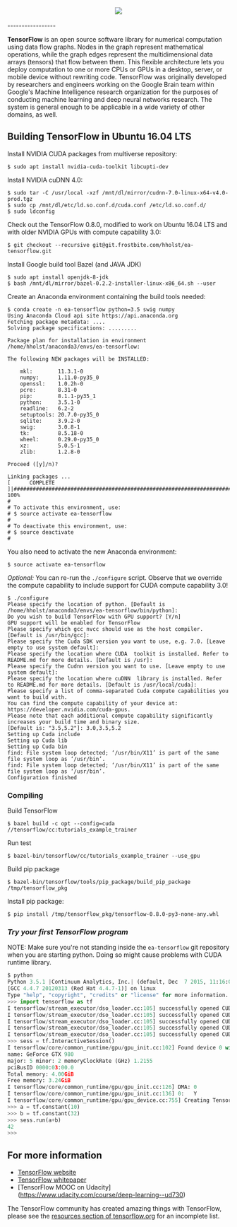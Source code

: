 <div align="center">
  <img src="https://www.tensorflow.org/images/tf_logo_transp.png"><br><br>
</div>
-----------------

**TensorFlow** is an open source software library for numerical computation using
data flow graphs.  Nodes in the graph represent mathematical operations, while
the graph edges represent the multidimensional data arrays (tensors) that flow
between them.  This flexible architecture lets you deploy computation to one
or more CPUs or GPUs in a desktop, server, or mobile device without rewriting
code.  TensorFlow was originally developed by researchers and engineers
working on the Google Brain team within Google's Machine Intelligence research
organization for the purposes of conducting machine learning and deep neural
networks research.  The system is general enough to be applicable in a wide
variety of other domains, as well.

## Building TensorFlow in Ubuntu 16.04 LTS

Install NVIDIA CUDA packages from multiverse repository:

    $ sudo apt install nvidia-cuda-toolkit libcupti-dev

Install NVIDIA cuDNN 4.0:

    $ sudo tar -C /usr/local -xzf /mnt/dl/mirror/cudnn-7.0-linux-x64-v4.0-prod.tgz
    $ sudo cp /mnt/dl/etc/ld.so.conf.d/cuda.conf /etc/ld.so.conf.d/
    $ sudo ldconfig

Check out the TensorFlow 0.8.0, modified to work on Ubuntu 16.04 LTS
and with older NVIDIA GPUs with compute capability 3.0:

    $ git checkout --recursive git@git.frostbite.com/hholst/ea-tensorflow.git

Install Google build tool Bazel (and JAVA JDK)

    $ sudo apt install openjdk-8-jdk
    $ bash /mnt/dl/mirror/bazel-0.2.2-installer-linux-x86_64.sh --user

Create an Anaconda environment containing the build tools needed:
```
$ conda create -n ea-tensorflow python=3.5 swig numpy
Using Anaconda Cloud api site https://api.anaconda.org
Fetching package metadata: ....
Solving package specifications: .........

Package plan for installation in environment /home/hholst/anaconda3/envs/ea-tensorflow:

The following NEW packages will be INSTALLED:

    mkl:        11.3.1-0     
    numpy:      1.11.0-py35_0
    openssl:    1.0.2h-0     
    pcre:       8.31-0       
    pip:        8.1.1-py35_1 
    python:     3.5.1-0      
    readline:   6.2-2        
    setuptools: 20.7.0-py35_0
    sqlite:     3.9.2-0      
    swig:       3.0.8-1      
    tk:         8.5.18-0     
    wheel:      0.29.0-py35_0
    xz:         5.0.5-1      
    zlib:       1.2.8-0      

Proceed ([y]/n)? 

Linking packages ...
[      COMPLETE      ]|############################################################################| 100%
#
# To activate this environment, use:
# $ source activate ea-tensorflow
#
# To deactivate this environment, use:
# $ source deactivate
#
```

You also need to activate the new Anaconda environment:

    $ source activate ea-tensorflow

*Optional:* You can re-run the `./configure` script.
Observe that we override the compute capability
to include support for CUDA compute capability 3.0!

```
$ ./configure
Please specify the location of python. [Default is /home/hholst/anaconda3/envs/ea-tensorflow/bin/python]: 
Do you wish to build TensorFlow with GPU support? [Y/n] 
GPU support will be enabled for TensorFlow
Please specify which gcc nvcc should use as the host compiler. [Default is /usr/bin/gcc]: 
Please specify the Cuda SDK version you want to use, e.g. 7.0. [Leave empty to use system default]: 
Please specify the location where CUDA  toolkit is installed. Refer to README.md for more details. [Default is /usr]: 
Please specify the Cudnn version you want to use. [Leave empty to use system default]: 
Please specify the location where cuDNN  library is installed. Refer to README.md for more details. [Default is /usr/local/cuda]: 
Please specify a list of comma-separated Cuda compute capabilities you want to build with.
You can find the compute capability of your device at: https://developer.nvidia.com/cuda-gpus.
Please note that each additional compute capability significantly increases your build time and binary size.
[Default is: "3.5,5.2"]: 3.0,3.5,5.2
Setting up Cuda include
Setting up Cuda lib
Setting up Cuda bin
find: File system loop detected; ‘/usr/bin/X11’ is part of the same file system loop as ‘/usr/bin’.
find: File system loop detected; ‘/usr/bin/X11’ is part of the same file system loop as ‘/usr/bin’.
Configuration finished
```

### Compiling

Build TensorFlow

    $ bazel build -c opt --config=cuda //tensorflow/cc:tutorials_example_trainer

Run test

    $ bazel-bin/tensorflow/cc/tutorials_example_trainer --use_gpu

Build pip package

    $ bazel-bin/tensorflow/tools/pip_package/build_pip_package /tmp/tensorflow_pkg

Install pip package:

    $ pip install /tmp/tensorflow_pkg/tensorflow-0.8.0-py3-none-any.whl

### *Try your first TensorFlow program*

NOTE: Make sure you're not standing inside the `ea-tensorflow` git repository 
when you are starting python. Doing so might cause problems with CUDA runtime library.

```python
$ python
Python 3.5.1 |Continuum Analytics, Inc.| (default, Dec  7 2015, 11:16:01) 
[GCC 4.4.7 20120313 (Red Hat 4.4.7-1)] on linux
Type "help", "copyright", "credits" or "license" for more information.
>>> import tensorflow as tf
I tensorflow/stream_executor/dso_loader.cc:105] successfully opened CUDA library libcublas.so locally
I tensorflow/stream_executor/dso_loader.cc:105] successfully opened CUDA library libcudnn.so locally
I tensorflow/stream_executor/dso_loader.cc:105] successfully opened CUDA library libcufft.so locally
I tensorflow/stream_executor/dso_loader.cc:105] successfully opened CUDA library libcuda.so.1 locally
I tensorflow/stream_executor/dso_loader.cc:105] successfully opened CUDA library libcurand.so locally
>>> sess = tf.InteractiveSession()
I tensorflow/core/common_runtime/gpu/gpu_init.cc:102] Found device 0 with properties: 
name: GeForce GTX 980
major: 5 minor: 2 memoryClockRate (GHz) 1.2155
pciBusID 0000:03:00.0
Total memory: 4.00GiB
Free memory: 3.24GiB
I tensorflow/core/common_runtime/gpu/gpu_init.cc:126] DMA: 0 
I tensorflow/core/common_runtime/gpu/gpu_init.cc:136] 0:   Y 
I tensorflow/core/common_runtime/gpu/gpu_device.cc:755] Creating TensorFlow device (/gpu:0) -> (device: 0, name: GeForce GTX 980, pci bus id: 0000:03:00.0)
>>> a = tf.constant(10)
>>> b = tf.constant(32)
>>> sess.run(a+b)
42
>>> 
```

## For more information

* [TensorFlow website](http://tensorflow.org)
* [TensorFlow whitepaper](http://download.tensorflow.org/paper/whitepaper2015.pdf)
* [TensorFlow MOOC on Udacity] (https://www.udacity.com/course/deep-learning--ud730)

The TensorFlow community has created amazing things with TensorFlow, please see the [resources section of tensorflow.org](https://www.tensorflow.org/versions/master/resources#community) for an incomplete list.
